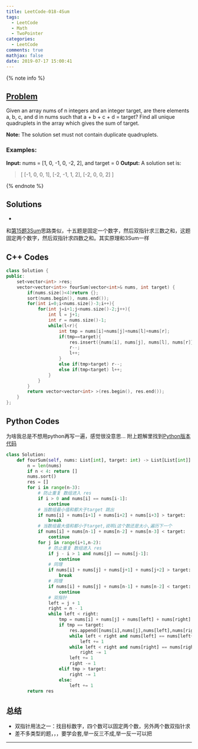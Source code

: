 ```yaml
---
title: LeetCode-018-4Sum
tags:
  - LeetCode
  - Math
  - TwoPointer
categories:
  - LeetCode
comments: true
mathjax: false
date: 2019-07-17 15:00:41
---
```


<meta name="referrer" content="no-referrer" />

{% note info %}
## [Problem](https://leetcode-cn.com/problems/4sum/)  
Given an array nums of n integers and an integer target, are there elements a, b, c, and d in nums such that a + b + c + d = target? Find all unique quadruplets in the array which gives the sum of target.

**Note:**
The solution set must not contain duplicate quadruplets.

### Examples:
**Input:** nums = [1, 0, -1, 0, -2, 2], and target = 0
**Output:**
A solution set is:
> [
> [-1, 0, 0, 1],
> [-2, -1, 1, 2],
> [-2, 0, 0, 2]
> ]

{% endnote %}
<!--more-->

## Solutions
-
和[第15题3Sum](https://catchdream.me/2019/05/19/LeetCode-015-3Sum/)思路类似，十五题是固定一个数字，然后双指针求三数之和，这题固定两个数字，然后双指针求四数之和。其实原理和3Sum一样


## C++ Codes

```C++
class Solution {
public:
    set<vector<int> >res;
    vector<vector<int>> fourSum(vector<int>& nums, int target) {
        if(nums.size()<4)return {};
        sort(nums.begin(), nums.end());
        for(int i=0;i<nums.size()-3;i++){
            for(int j=i+1;j<nums.size()-2;j++){
                int l = j+1;
                int r = nums.size()-1;
                while(l<r){
                    int tmp = nums[i]+nums[j]+nums[l]+nums[r];
                    if(tmp==target){
                        res.insert({nums[i], nums[j], nums[l], nums[r]});
                        r--;
                        l++;
                    }
                    else if(tmp>target) r--;
                    else if(tmp<target) l++;
                }
            }
        }
        return vector<vector<int> >(res.begin(), res.end());
    }
};
```

## Python Codes
为啥我总是不想用python再写一遍，感觉很没意思…
附上题解里找到[Python版本代码](https://leetcode-cn.com/problems/4sum/solution/gu-ding-liang-ge-shu-yong-shuang-zhi-zhen-zhao-lin/)

```python
class Solution:
    def fourSum(self, nums: List[int], target: int) -> List[List[int]]:
        n = len(nums)
        if n < 4: return []
        nums.sort()
        res = []
        for i in range(n-3):
            # 防止重复 数组进入 res
            if i > 0 and nums[i] == nums[i-1]:
                continue
            # 当数组最小值和都大于target 跳出
            if nums[i] + nums[i+1] + nums[i+2] + nums[i+3] > target:
                break
            # 当数组最大值和都小于target,说明i这个数还是太小,遍历下一个
            if nums[i] + nums[n-1] + nums[n-2] + nums[n-3] < target:
                continue
            for j in range(i+1,n-2):
                # 防止重复 数组进入 res
                if j - i > 1 and nums[j] == nums[j-1]:
                    continue
                # 同理
                if nums[i] + nums[j] + nums[j+1] + nums[j+2] > target:
                    break
                # 同理
                if nums[i] + nums[j] + nums[n-1] + nums[n-2] < target:
                    continue
                # 双指针
                left = j + 1
                right = n - 1
                while left < right:
                    tmp = nums[i] + nums[j] + nums[left] + nums[right]
                    if tmp == target:
                        res.append([nums[i],nums[j],nums[left],nums[right]])
                        while left < right and nums[left] == nums[left+1]:
                            left += 1
                        while left < right and nums[right] == nums[right-1]:
                            right -= 1
                        left += 1
                        right -= 1
                    elif tmp > target:
                        right -= 1
                    else:
                        left += 1
        return res
```

## 总结
- 双指针用法之一：找目标数字，四个数可以固定两个数，另外两个数双指针求
- 差不多类型的题，，，要学会套,举一反三不成,举一反一可以把


------
